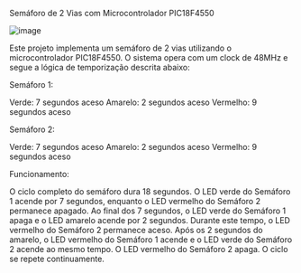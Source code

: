 Semáforo de 2 Vias com Microcontrolador PIC18F4550

![image](https://github.com/ThiagoDeSena/Sem-foro-em-Assembly/assets/110785400/f346c1db-3dda-4944-9bf2-54551bd050e7)


Este projeto implementa um semáforo de 2 vias utilizando o microcontrolador PIC18F4550. O sistema opera com um clock de 48MHz e segue a lógica de temporização descrita abaixo:

Semáforo 1:

Verde: 7 segundos aceso
Amarelo: 2 segundos aceso
Vermelho: 9 segundos aceso


Semáforo 2:

Verde: 7 segundos aceso
Amarelo: 2 segundos aceso
Vermelho: 9 segundos aceso


Funcionamento:

O ciclo completo do semáforo dura 18 segundos.
O LED verde do Semáforo 1 acende por 7 segundos, enquanto o LED vermelho do Semáforo 2 permanece apagado.
Ao final dos 7 segundos, o LED verde do Semáforo 1 apaga e o LED amarelo acende por 2 segundos. Durante este tempo, o LED vermelho do Semáforo 2 permanece aceso.
Após os 2 segundos do amarelo, o LED vermelho do Semáforo 1 acende e o LED verde do Semáforo 2 acende ao mesmo tempo. O LED vermelho do Semáforo 2 apaga.
O ciclo se repete continuamente.
